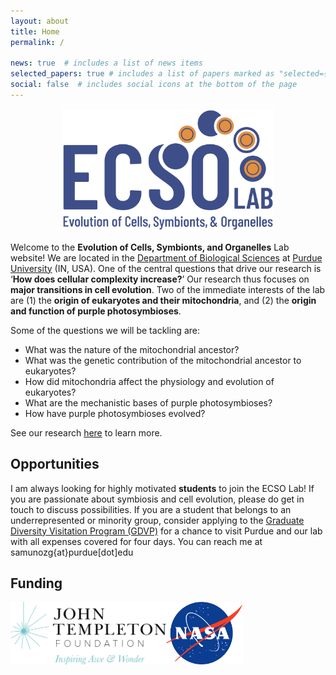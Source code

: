 ```yaml
---
layout: about
title: Home
permalink: /

news: true  # includes a list of news items
selected_papers: true # includes a list of papers marked as "selected={true}"
social: false  # includes social icons at the bottom of the page
---
```

<p align="center">
<img src="/assets/img/ecsolab_logo4.png" width="340">
</p>
<!-- <br> -->

Welcome to the **Evolution of Cells, Symbionts, and Organelles** Lab website! We are located in the [Department of Biological Sciences](https://www.bio.purdue.edu/) at [Purdue University](https://www.purdue.edu/) (IN, USA). One of the central questions that drive our research is ‘**How does cellular complexity increase?**’ Our research thus focuses on **major transitions in cell evolution**. Two of the immediate interests of the lab are (1) the **origin of eukaryotes and their mitochondria**, and (2) the **origin and function of purple photosymbioses**.

Some of the questions we will be tackling are:

- What was the nature of the mitochondrial ancestor? 
- What was the genetic contribution of the mitochondrial ancestor to eukaryotes? 
- How did mitochondria affect the physiology and evolution of eukaryotes? 
- What are the mechanistic bases of purple photosymbioses? 
- How have purple photosymbioses evolved?
  
See our research [here](https://ecsolab.com/research/) to learn more.

## Opportunities

I am always looking for highly motivated **students** to join the ECSO Lab! If you are passionate about symbiosis and cell evolution, please do get in touch to discuss possibilities. If you are a student that belongs to an underrepresented or minority group, consider applying to the [Graduate Diversity Visitation Program (GDVP)](https://www.purdue.edu/gradschool/diversity/programs/graduate-diversity-visitation-program/) for a chance to visit Purdue and our lab with all expenses covered for four days. You can reach me at samunozg{at}purdue[dot]edu

## Funding
<div style="display: flex; align-items: center;">
    <img src="/assets/img/JTF.png" height="100" alt="JTF Logo">
    <img src="/assets/img/NASA.png" height="100" alt="NASA Logo">
</div>
